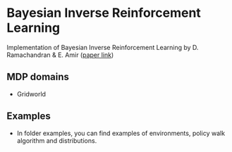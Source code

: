 # Bayesian Inverse Reinforcement Learning

Implementation of Bayesian Inverse Reinforcement Learning by D. Ramachandran & E. Amir (<a href="https://www.ijcai.org/Proceedings/07/Papers/416.pdf">paper link</a>)

## MDP domains
- Gridworld

## Examples
- In folder examples, you can find examples of environments, policy walk algorithm and distributions.
